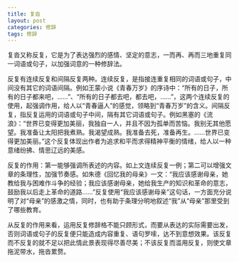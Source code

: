 ```yaml
---
title: 复沓
layout: post
categories: 修辞
tags: 修辞
---
```


复沓又称反复，它是为了表达强烈的感情、坚定的意志，一而再、再而三地重复同一词语或句子，以加强词意的一种修辞法。

反复有连续反复和间隔反复两种。连续反复，是指接连重复相同的词语或句子，中间没有其它的词语间隔。例如王蒙小说《青春万岁》的序诗中：“所有的日子，所有的日子都来吧，……”、“所有的日子都去吧，都去吧，……”，这两个连续反复的使用，起强调作用，给人以“青春逼人”的感觉，领略到“青春万岁”的含义。间隔反复，指反复运用的词语或句子中间，隔有其它词语或句子。例如黑塞的《流浪》：“世界已变得更加美丽，我独自一人，并且不因为孤单而苦恼。我别无其他愿望。我准备让太阳把我煮熟。我渴望成熟。我准备去死，准备再生。……世界已变得更加美丽。”这个反复体现出作者为追求和平而求得精神平衡的情绪，给人以一种意绪纷拂、情思辽远的美感。

反复的作用：第一能够强调所表述的内容。如上文连续反复一例；第二可以增强文章的条理性，加强节奏感。如朱德《回忆我的母亲》一文：“我应该感谢母亲，她教给我与困难作斗争的经验；我应该感谢母亲，她给我生产的知识和革命的意志，鼓励我以后走上革命的道路……”反复使用“我应该感谢母亲”这句话，一方面充分说明了对“母亲”的感激之情，同时，也有助于条理分明地叙述“我”从“母亲”那里受到了哪些教育。

从反复的作用来看，运用反复修辞格不能只顾形式，而要从表达的实际需要出发，否则词语或句子的反复便只能造成内容重复、语句罗嗦，达不到意想效果。该反复而不反复的就不足以把此情此景表现得尽善尽美；不该反复而滥用反复，则使文章拖泥带水，拖沓累赘。 